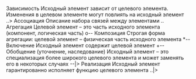 Зависимость Исходный элемент зависит от целевого элемента. Изменения в целевом элементе могут повлиять на исходный элемент ..>
Ассоциация Описание набора связей между элементами ..
Агрегация Целевой элемент – это часть исходного элемента (компонент, логическая часть)  o-- 
Композиция Строгая форма агрегации: целевой элемент – физическая часть исходного элемента *--
Включение Исходный элемент содержит целевой элемент +--
Обобщение (уточнение, наследование) Исходный элемент – это специализация более широкого целевого элемента и может заменять его в некоторых случаях --|>
Реализация Исходный элемент гарантированно исполняет функцию целевого элемента ..|>

